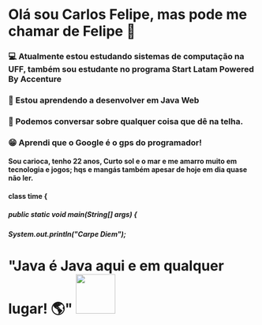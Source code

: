 # Olá sou Carlos Felipe, mas pode me chamar de Felipe 👋
### :computer: Atualmente estou estudando sistemas de computação na UFF, também sou estudante no programa Start Latam Powered By Accenture 
### :book: Estou aprendendo a desenvolver em Java Web 
### :speech_balloon: Podemos conversar sobre qualquer coisa que dê na telha. 
### :grin: Aprendi que o Google é o gps do programador! 


#### Sou carioca, tenho 22 anos,  Curto sol e o mar e me amarro muito em tecnologia e jogos; hqs e mangás também apesar de hoje em dia quase não ler.


#### class time {
   #####  public static void main(String[] args) {
   #####          System.out.println("Carpe Diem");


# "Java é Java aqui e em qualquer lugar! :earth_americas:" <img src="https://user-images.githubusercontent.com/89545100/134685961-eb4c293b-c48b-48be-927e-f872430ca658.gif" width="80" height="80" /> 
